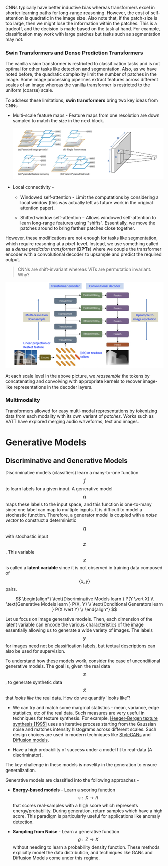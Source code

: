 CNNs typically have better inductive bias whereas transformers excel in shorter learning paths for long-range reasoning. However, the cost of self-attention is quadratic in the image size. Also note that, if the patch-size is too large, then we might lose the information within the patches. This is a tradeoff, and the decision is made based on the task at hand. For example, classification may work with large patches but tasks such as segmentation may not.

### Swin Transformers and Dense Prediction Transformers

The vanilla vision transformer is restricted to classification tasks and is not optimal for other tasks like detection and segmentation. Also, as we have noted before, the quadratic complexity limit the number of patches in the image. Some image processing pipelines extract features across different scales of an image whereas the vanilla transformer is restricted to the uniform (coarse) scale.

To address these limitations, **swin transformers** bring two key ideas from CNNs

- Multi-scale feature maps - Feature maps from one resolution are down sampled to match the size in the next block.
  
  ![](assets/2024-06-13-21-25-21-image.png)

- Local connectivity - 
  
  - Windowed self-attention - Limit the computations by considering a local window (this was actually left as future work in the original attention paper).
  
  - Shifted window self-attention - Allows windowed self-attention to learn long-range features using "shifts". Essentially, we move the patches around to bring farther patches close together.

However, these modifications are not enough for tasks like segmentation, which require reasoning at a pixel-level. Instead, we use something called as a *dense prediction transformer* (**DPTs**) where we couple the transformer encoder with a convolutional decoder to upsample and predict the required output.

>  CNNs are shift-invariant whereas ViTs are permutation invariant. Why?

![](assets/2024-06-13-21-32-22-image.png)

At each scale level in the above picture, we *reassemble* the tokens by concatenating and convolving with appropriate kernels to recover image-like representations in the decoder layers.

### Multimodality

Transformers allowed for easy multi-modal representations by tokenizing data from each modality with its own variant of *patches*. Works such as VATT have explored merging audio waveforms, text and images. 

# Generative Models

## Discriminative and Generative Models

Discriminative models (classifiers) learn a many-to-one function $$f$$ to learn labels for a given input. A generative model $$g$$ maps these labels to the input space, and this function is one-to-many since one label can map to multiple inputs. It is difficult to model a stochastic function. Therefore, a generator model is coupled with a *noise vector* to construct a deterministic $$g$$ with stochastic input $$z$$. This variable $$z$$ is called a **latent variable** since it is not observed in training data composed of $$\{x, y\}$$ pairs. 

$$
\begin{align*}
\text{Discriminative Models learn } P(Y \vert X) \\
\text{Generative Models learn } P(X, Y) \\
\text{Conditional Generators learn } P(X \vert Y) \\
\end{align*}
$$

Let us focus on image generative models. Then, each dimension of the latent variable can encode the various characteristics of the image essentially allowing us to generate a wide variety of images. The labels $$y$$ for images need not be classification labels, but textual descriptions can also be used for supervision.

To understand how these models work, consider the case of unconditional generative models. The goal is, given the real data $$x$$,  to generate synthetic data $$\hat x$$ that *looks like* the real data. How do we quantify 'looks like'?

- We can try and match some marginal statistics - mean, variance, edge statistics, etc of the real data. Such measures are very useful in techniques for texture synthesis. For example, [Heeger-Bergen texture synthesis [1995]](https://www.cns.nyu.edu/labs/heegerlab/content/publications/Heeger-siggraph95.pdf) uses an iterative process starting from the Gaussian noise and matches intensity histograms across different scales. Such design choices are used in modern techniques like [StyleGANs](https://en.wikipedia.org/wiki/StyleGAN) and [Diffusion models](https://en.wikipedia.org/wiki/Diffusion_model).

- Have a high probability of success under a model fit to real-data (A discriminator). 

The key-challenge in these models is novelity in the generation to ensure generalization. 

Generative models are classified into the following approaches -

- **Energy-based models** - Learn a scoring function $$s:X \to R$$ that scores real-samples with a high score which represents energy/probability. During generation, return samples which have a high score. This paradigm is particularly useful for applications like anomaly detection.

- **Sampling from Noise** - Learn a generative function $$g: Z \to X$$ without needing to learn a probability density function. These methods explicitly model the data distribution, and techniques like GANs and Diffusion Models come under this regime.
